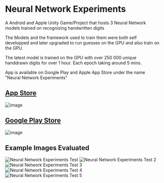 # Neural Network Experiments

A Android and Apple Unity Game/Project that hosts 3 Neural Network models trained on recognizing handwritten digits

The Models and the framework used to train them were both self developped and later upgraded to run guesses on the GPU and also train on the GPU.

The latest model is trained on the GPU with over 250 000 unique handdrawn digits for over 1 hour. Each epoch taking around 5 mins.

App is available on Google Play and Apple App Store under the name "Neural Network Experiments"

## [App Store](https://apps.apple.com/ca/app/neural-network-experiments/id6447320657)

![image](https://github.com/user-attachments/assets/1f39054c-c106-44a9-a2d1-db5985e9fe8f)


## [Google Play Store](https://play.google.com/store/apps/details?id=com.NanoDNA.NeuralNetworkExperiments&pcampaignid=web_share)

![image](https://github.com/user-attachments/assets/205dede4-c51e-423d-b5b8-5ba53c246fb0)


## Example Images Evaluated

![Neural Network Experiments Test](https://github.com/user-attachments/assets/4477bbd8-874c-478d-8017-34bd2036e443)
![Neural Network Experiments Test 2](https://github.com/user-attachments/assets/7fb3f034-f96b-4ad7-80b4-f10acf32447f)
![Neural Network Experiments Test 3](https://github.com/user-attachments/assets/046ded16-047c-4c0d-aa65-3aa409c67bb4)
![Neural Network Experiments Test 4](https://github.com/user-attachments/assets/2c22f7d6-b30c-4d7d-9888-86de5285cd59)
![Neural Network Experiments Test 5](https://github.com/user-attachments/assets/2d1f30b3-8d46-4c7a-a70e-3b0dc5c183db)
